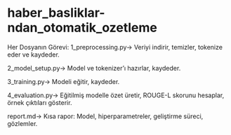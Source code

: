 # haber_basliklar-ndan_otomatik_ozetleme

Her Dosyanın Görevi:
1_preprocessing.py-> Veriyi indirir, temizler, tokenize eder ve kaydeder.

2_model_setup.py-> Model ve tokenizer’ı hazırlar, kaydeder.

3_training.py-> Modeli eğitir, kaydeder.

4_evaluation.py-> Eğitilmiş modelle özet üretir, ROUGE-L skorunu hesaplar, örnek çıktıları gösterir.

report.md-> Kısa rapor: Model, hiperparametreler, geliştirme süreci, gözlemler.
